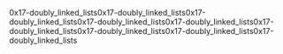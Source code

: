 0x17-doubly_linked_lists0x17-doubly_linked_lists0x17-doubly_linked_lists0x17-doubly_linked_lists0x17-doubly_linked_lists0x17-doubly_linked_lists0x17-doubly_linked_lists0x17-doubly_linked_lists0x17-doubly_linked_lists
